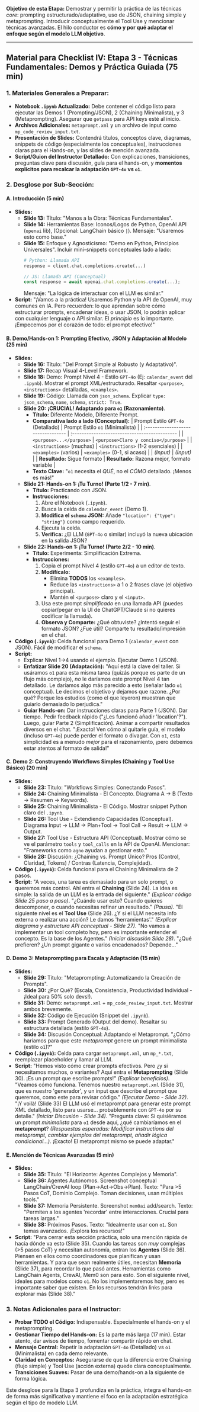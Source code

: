 
**Objetivo de esta Etapa:** Demostrar y permitir la práctica de las técnicas *core*: prompting estructurado/adaptativo, uso de JSON, chaining simple y metaprompting. Introducir conceptualmente el Tool Use y mencionar técnicas avanzadas. El hilo conductor es **cómo y por qué adaptar el enfoque según el modelo LLM objetivo**.

---

## Material para Checklist IV: Etapa 3 - Técnicas Fundamentales: Demos y Práctica Guiada (75 min)

### 1. Materiales Generales a Preparar:
*   **Notebook `.ipynb` Actualizado:** Debe contener el código listo para ejecutar las Demos 1 (Prompting/JSON), 2 (Chaining Minimalista), y 3 (Metaprompting). Asegurar que `getpass` para API keys esté al inicio.
*   **Archivos Adicionales:** `metaprompt.xml` y un archivo de input como `mp_code_review_input.txt`.
*   **Presentación de Slides:** Contendrá títulos, conceptos clave, diagramas, snippets de código (especialmente los conceptuales), instrucciones claras para el Hands-on, y las slides de mención avanzada.
*   **Script/Guion del Instructor Detallado:** Con explicaciones, transiciones, preguntas clave para discusión, guía para el hands-on, y **momentos explícitos para recalcar la adaptación `GPT-4o` vs `o1`**.

### 2. Desglose por Sub-Sección:

#### A. Introducción (5 min)
*   **Slides:**
    *   **Slide 13:** Título: "Manos a la Obra: Técnicas Fundamentales".
    *   **Slide 14:** Herramientas Base: Iconos/Logos de Python, OpenAI API (`openai` lib), (Opcional: LangChain básico `|`). Mensaje: "Usaremos esto como base."
    *   **Slide 15:** Enfoque y Agnosticismo: "Demo en Python, Principios Universales". Incluir mini-snippets conceptuales lado a lado:
        ```python
        # Python: Llamada API
        response = client.chat.completions.create(...)
        ```
        ```javascript
        // JS: Llamada API (Conceptual)
        const response = await openai.chat.completions.create(...);
        ```
        Mensaje: "La lógica de interactuar con el LLM es similar."
*   **Script:** "¡Vamos a la práctica! Usaremos Python y la API de OpenAI, muy comunes en IA. Pero recuerden: lo que aprendan sobre cómo estructurar prompts, encadenar ideas, o usar JSON, lo podrán aplicar con cualquier lenguaje o API similar. El *principio* es lo importante. ¡Empecemos por el corazón de todo: el prompt efectivo!"

#### B. Demo/Hands-on 1: Prompting Efectivo, JSON y Adaptación al Modelo (25 min)
*   **Slides:**
    *   **Slide 16:** Título: "Del Prompt Simple al Robusto (y Adaptativo)".
    *   **Slide 17:** Recap Visual 4-Level Framework.
    *   **Slide 18:** Demo: Prompt Nivel 4 - Estilo `GPT-4o` (Ej: `calendar_event` del `.ipynb`). Mostrar el prompt XML/estructurado. Resaltar `<purpose>`, `<instructions>` detalladas, `<examples>`.
    *   **Slide 19:** Código: Llamada con `json_schema`. Explicar `type: json_schema`, `name`, `schema`, `strict: True`.
    *   **Slide 20:** **¡CRUCIAL! Adaptando para `o1` (Razonamiento)**.
        *   **Título:** Diferente Modelo, Diferente Prompt.
        *   **Comparativa lado a lado (Conceptual):**
            | Prompt Estilo `GPT-4o` (Detallado) | Prompt Estilo `o1` (Minimalista)              |
            | :--------------------------------- | :-------------------------------------------- |
            | `<purpose>...</purpose>`           | `<purpose>Claro y conciso</purpose>`          |
            | `<instructions>` (muchas)          | `<instructions>` (1-2 esenciales)             |
            | `<examples>` (varios)              | `<examples>` (0-1, si acaso)                  |
            | *(Input)*                          | *(Input)*                                     |
            | **Resultado:** Sigue formato       | **Resultado:** Razona mejor, formato variable |
        *   **Texto Clave:** "`o1` necesita el *QUÉ*, no el *CÓMO* detallado. ¡Menos es más!"
    *   **Slide 21:** **Hands-on 1: ¡Tu Turno! (Parte 1/2 - 7 min)**.
        *   **Título:** Practicando con JSON.
        *   **Instrucciones:**
            1.  Abre el Notebook (`.ipynb`).
            2.  Busca la celda de `calendar_event` (Demo 1).
            3.  **Modifica el `schema` JSON:** Añade `"location": {"type": "string"}` como campo requerido.
            4.  Ejecuta la celda.
            5.  **Verifica:** ¿El LLM (`GPT-4o` o similar) incluyó la nueva ubicación en la salida JSON?
    *   **Slide 22:** **Hands-on 1: ¡Tu Turno! (Parte 2/2 - 10 min)**.
        *   **Título:** Experimenta: Simplificación Extrema.
        *   **Instrucciones:**
            1.  Copia el prompt Nivel 4 (estilo `GPT-4o`) a un editor de texto.
            2.  **Modifícalo:**
                *   Elimina **TODOS** los `<examples>`.
                *   Reduce las `<instructions>` a 1 o 2 frases clave (el objetivo principal).
                *   Mantén el `<purpose>` claro y el `<input>`.
            3.  Usa este prompt *simplificado* en una llamada API (puedes copiar/pegar en la UI de ChatGPT/Claude si no quieres codificar la llamada).
            4.  **Observa y Comparte:** ¿Qué obtuviste? ¿Intentó seguir el formato JSON? ¿Fue útil? Comparte tu resultado/impresión en el chat.
*   **Código (`.ipynb`):** Celda funcional para Demo 1 (`calendar_event` con JSON). Fácil de modificar el `schema`.
*   **Script:**
    *   Explicar Nivel 1->4 usando el ejemplo. Ejecutar Demo 1 (JSON).
    *   **Enfatizar Slide 20 (Adaptación):** "Aquí está la clave del taller. Si usáramos `o1` para esta misma tarea (quizás porque es parte de un flujo más complejo), *no* le daríamos este prompt Nivel 4 tan detallado. Le daríamos algo más parecido a esto (señalar lado `o1` conceptual). Le decimos el objetivo y dejamos que razone. ¿Por qué? Porque los estudios (como el que leyeron) muestran que guiarlo demasiado lo perjudica."
    *   **Guiar Hands-on:** Dar instrucciones claras para Parte 1 (JSON). Dar tiempo. Pedir feedback rápido ("¿Les funcionó añadir 'location'?"). Luego, guiar Parte 2 (Simplificación). Animar a compartir resultados diversos en el chat. "¡Exacto! Ven cómo al quitarle guía, el modelo (incluso `GPT-4o`) puede perder el formato o divagar. Con `o1`, esta simplicidad es a menudo *mejor* para el razonamiento, ¡pero debemos estar atentos al formato de salida!"

#### C. Demo 2: Construyendo Workflows Simples (Chaining y Tool Use Básico) (20 min)
*   **Slides:**
    *   **Slide 23:** Título: "Workflows Simples: Conectando Pasos".
    *   **Slide 24:** Chaining Minimalista - El Concepto. Diagrama A -> B (Texto -> Resumen -> Keywords).
    *   **Slide 25:** Chaining Minimalista - El Código. Mostrar snippet Python claro del `.ipynb`.
    *   **Slide 26:** Tool Use - Extendiendo Capacidades (Conceptual). Diagrama Input -> LLM -> Plan+Tool -> Tool Call -> Result -> LLM -> Output.
    *   **Slide 27:** Tool Use - Estructura API (Conceptual). Mostrar cómo se ve el parámetro `tools` y `tool_calls` en la API de OpenAI. Mencionar: "Frameworks como `agno` ayudan a gestionar esto."
    *   **Slide 28:** Discusión: ¿Chaining vs. Prompt Único? Pros (Control, Claridad, Tokens) / Contras (Latencia, Complejidad).
*   **Código (`.ipynb`):** Celda funcional para el Chaining Minimalista de 2 pasos.
*   **Script:** "A veces, una tarea es demasiado para un solo prompt, o queremos más control. Ahí entra el **Chaining** (Slide 24). La idea es simple: la salida de un LLM es la entrada del siguiente." *(Explicar código Slide 25 paso a paso)*. "¿Cuándo usar esto? Cuando quieres descomponer, o cuando necesitas refinar un resultado." *(Pausa)*. "El siguiente nivel es el **Tool Use** (Slide 26). ¿Y si el LLM necesita info externa o realizar una acción? Le damos 'herramientas'." *(Explicar diagrama y estructura API conceptual - Slide 27)*. "No vamos a implementar un tool completo hoy, pero es importante entender el concepto. Es la base de los Agentes." *(Iniciar discusión Slide 28)*. "¿Qué prefieren? ¿Un prompt gigante o varios encadenados? Depende..."

#### D. Demo 3: Metaprompting para Escala y Adaptación (15 min)
*   **Slides:**
    *   **Slide 29:** Título: "Metaprompting: Automatizando la Creación de Prompts".
    *   **Slide 30:** ¿Por Qué? (Escala, Consistencia, Productividad Individual - ¡Ideal para 50% solo devs!).
    *   **Slide 31:** Demo: `metaprompt.xml` + `mp_code_review_input.txt`. Mostrar ambos brevemente.
    *   **Slide 32:** Código de Ejecución (Snippet del `.ipynb`).
    *   **Slide 33:** Prompt Generado (Output del demo). Resaltar su estructura detallada (estilo `GPT-4o`).
    *   **Slide 34:** Discusión Conceptual: Adaptando el Metaprompt. "¿Cómo haríamos para que este *metaprompt* genere un prompt minimalista (estilo `o1`)?"
*   **Código (`.ipynb`):** Celda para cargar `metaprompt.xml`, un `mp_*.txt`, reemplazar placeholder y llamar al LLM.
*   **Script:** "Hemos visto cómo crear prompts efectivos. Pero ¿y si necesitamos muchos, o variantes? Aquí entra el **Metaprompting** (Slide 30). ¡Es un prompt que escribe prompts!" *(Explicar beneficios)*. "Veamos cómo funciona. Tenemos nuestro `metaprompt.xml` (Slide 31), que es nuestro 'generador', y un input que describe el prompt que queremos, como este para revisar código." *(Ejecutar Demo - Slide 32)*. "¡Y voilà! (Slide 33) El LLM usó el metaprompt para generar este prompt XML detallado, listo para usarse... probablemente con `GPT-4o` por su detalle." *(Iniciar Discusión - Slide 34)*. "Pregunta clave: Si quisiéramos un prompt *minimalista* para `o1` desde aquí, ¿qué cambiaríamos en el **metaprompt**? *(Respuestas esperadas: Modificar instructions del metaprompt, cambiar ejemplos del metaprompt, añadir lógica condicional...)*. ¡Exacto! El metaprompt mismo se puede adaptar."

#### E. Mención de Técnicas Avanzadas (5 min)
*   **Slides:**
    *   **Slide 35:** Título: "El Horizonte: Agentes Complejos y Memoria".
    *   **Slide 36:** Agentes Autónomos. Screenshot conceptual LangChain/CrewAI loop (Plan->Act->Obs->Plan). Texto: "Para >5 Pasos CoT, Dominio Complejo. Toman decisiones, usan múltiples tools."
    *   **Slide 37:** Memoria Persistente. Screenshot `mem0ai` add/search. Texto: "Permiten a los agentes 'recordar' entre interacciones. Crucial para tareas largas."
    *   **Slide 38:** Próximos Pasos. Texto: "Idealmente usar con `o1`. Son temas avanzados. ¡Explora los recursos!"
*   **Script:** "Para cerrar esta sección práctica, solo una mención rápida de hacia dónde va esto (Slide 35). Cuando las tareas son *muy* complejas (>5 pasos CoT) y necesitan autonomía, entran los **Agentes** (Slide 36). Piensen en ellos como coordinadores que planifican y usan herramientas. Y para que sean realmente útiles, necesitan **Memoria** (Slide 37), para recordar lo que pasó antes. Herramientas como LangChain Agents, CrewAI, Mem0 son para esto. Son el siguiente nivel, ideales para modelos como `o1`. No los implementaremos hoy, pero es importante saber que existen. En los recursos tendrán links para explorar más (Slide 38)."

### 3. Notas Adicionales para el Instructor:
*   **Probar TODO el Código:** Indispensable. Especialmente el hands-on y el metaprompting.
*   **Gestionar Tiempo del Hands-on:** Es la parte más larga (17 min). Estar atento, dar avisos de tiempo, fomentar compartir rápido en chat.
*   **Mensaje Central:** Repetir la adaptación `GPT-4o` (Detallado) vs `o1` (Minimalista) en cada demo relevante.
*   **Claridad en Conceptos:** Asegurarse de que la diferencia entre Chaining (flujo simple) y Tool Use (acción externa) quede clara conceptualmente.
*   **Transiciones Suaves:** Pasar de una demo/hands-on a la siguiente de forma lógica.

Este desglose para la Etapa 3 profundiza en la práctica, integra el hands-on de forma más significativa y mantiene el foco en la adaptación estratégica según el tipo de modelo LLM.